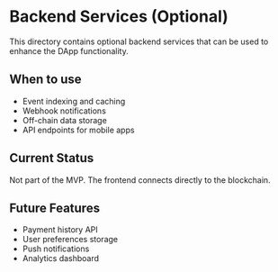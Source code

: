 # Backend Services (Optional)

This directory contains optional backend services that can be used to enhance the DApp functionality.

## When to use

- Event indexing and caching
- Webhook notifications
- Off-chain data storage
- API endpoints for mobile apps

## Current Status

Not part of the MVP. The frontend connects directly to the blockchain.

## Future Features

- Payment history API
- User preferences storage
- Push notifications
- Analytics dashboard